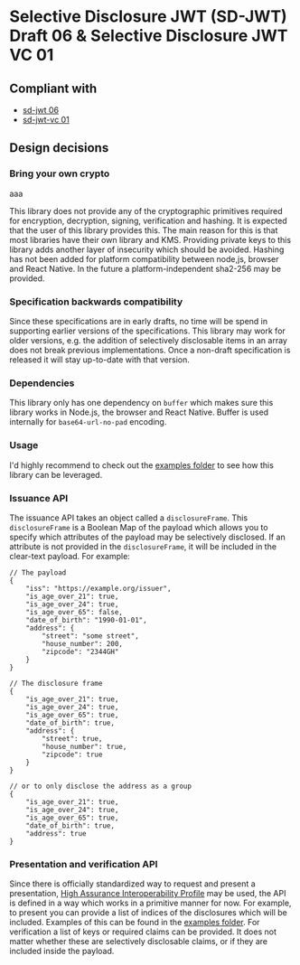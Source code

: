 # Selective Disclosure JWT (SD-JWT) Draft 06 & Selective Disclosure JWT VC 01

## Compliant with

-   [sd-jwt
    06](https://datatracker.ietf.org/doc/draft-ietf-oauth-selective-disclosure-jwt/06/)
-   [sd-jwt-vc
    01](https://datatracker.ietf.org/doc/draft-ietf-oauth-sd-jwt-vc/01/)

## Design decisions

### Bring your own crypto

aaa

This library does not provide any of the cryptographic primitives required for
encryption, decryption, signing, verification and hashing. It is expected that
the user of this library provides this. The main reason for this is that most
libraries have their own library and KMS. Providing private keys to this
library adds another layer of insecurity which should be avoided. Hashing has
not been added for platform compatibility between node,js, browser and React
Native. In the future a platform-independent sha2-256 may be provided.

### Specification backwards compatibility

Since these specifications are in early drafts, no time will be spend in
supporting earlier versions of the specifications. This library may work for
older versions, e.g. the addition of selectively disclosable items in an array
does not break previous implementations. Once a non-draft specification is
released it will stay up-to-date with that version.

### Dependencies

This library only has one dependency on `buffer` which makes sure this library
works in Node.js, the browser and React Native. Buffer is used internally for
`base64-url-no-pad` encoding.

### Usage

I'd highly recommend to check out the [examples folder](example) to see how
this library can be leveraged.

### Issuance API

The issuance API takes an object called a `disclosureFrame`. This
`disclosureFrame` is a Boolean Map of the payload which allows you to specify
which attributes of the payload may be selectively disclosed. If an attribute is not provided in the `disclosureFrame`, it will be included in the clear-text payload. For example:

```jsonc
// The payload
{
    "iss": "https://example.org/issuer",
    "is_age_over_21": true,
    "is_age_over_24": true,
    "is_age_over_65": false,
    "date_of_birth": "1990-01-01",
    "address": {
        "street": "some street",
        "house_number": 200,
        "zipcode": "2344GH"
    }
}
```

```jsonc
// The disclosure frame
{
    "is_age_over_21": true,
    "is_age_over_24": true,
    "is_age_over_65": true,
    "date_of_birth": true,
    "address": {
        "street": true,
        "house_number": true,
        "zipcode": true
    }
}

// or to only disclose the address as a group
{
    "is_age_over_21": true,
    "is_age_over_24": true,
    "is_age_over_65": true,
    "date_of_birth": true,
    "address": true
}
```

### Presentation and verification API

Since there is officially standardized way to request and present a
presentation, [High Assurance Interoperability
Profile](https://vcstuff.github.io/oid4vc-haip-sd-jwt-vc/draft-oid4vc-haip-sd-jwt-vc.html)
may be used, the API is defined in a way which works in a primitive manner for
now. For example, to present you can provide a list of indices of the
disclosures which will be included. Examples of this can be found in the
[examples folder](example). For verification a list of keys or required
claims can be provided. It does not matter whether these are selectively
disclosable claims, or if they are included inside the payload.
